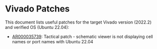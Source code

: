 # Vivado Patches
This document lists useful patches for the target Vivado version (2022.2) and verified OS (Ubuntu 22.04):
* [AR000035739](https://adaptivesupport.amd.com/s/article/000035739?language=en_US): Tactical patch - schematic viewer is not displaying cell names or port names with Ubuntu 22.04
